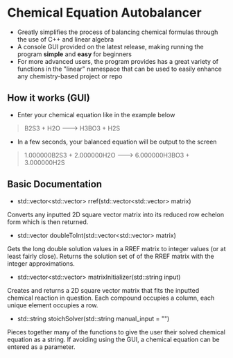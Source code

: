 # Chemical Equation Autobalancer

- Greatly simplifies the process of balancing chemical formulas through the use of C++ and linear algebra
- A console GUI provided on the latest release, making running the program **simple** and **easy** for beginners
- For more advanced users, the program provides has a great variety of functions in the "linear" namespace that can be used to easily enhance any chemistry-based project or repo

## How it works (GUI)

- Enter your chemical equation like in the example below

> B2S3 + H2O ---> H3BO3 + H2S

- In a few seconds, your balanced equation will be output to the screen

> 1.000000B2S3 + 2.000000H2O ---> 6.000000H3BO3 + 3.000000H2S

## Basic Documentation

- std::vector<std::vector<long double>> rref(std::vector<std::vector<long double>> matrix)

Converts any inputted 2D square vector matrix into its reduced row echelon form which is then returned. 

- std::vector<long double> doubleToInt(std::vector<std::vector<long double>> matrix)

Gets the long double solution values in a RREF matrix to integer values (or at least fairly close). Returns the solution set of of the RREF matrix with the integer approximations.

- std::vector<std::vector<long double>> matrixInitializer(std::string input)

Creates and returns a 2D square vector matrix that fits the inputted chemical reaction in question. Each compound occupies a column, each unique element occupies a row.

- std::string stoichSolver(std::string manual_input = "")

Pieces together many of the functions to give the user their solved chemical equation as a string. If avoiding using the GUI, a chemical equation can be entered as a parameter.

